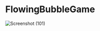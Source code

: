 # FlowingBubbleGame
![Screenshot (101)](https://user-images.githubusercontent.com/35559594/68937318-5c333400-07c6-11ea-9c56-0497d92468e5.png)

